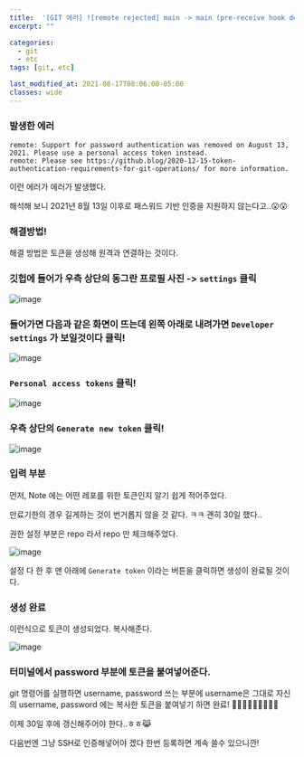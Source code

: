 ```yaml
---
title:  '[GIT 에러] ![remote rejected] main -> main (pre-receive hook declined)'
excerpt: ""

categories:
  - git
  - etc
tags: [git, etc]

last_modified_at: 2021-08-17T08:06:00-05:00
classes: wide
---
```



### 발생한 에러


~~~ linux
remote: Support for password authentication was removed on August 13, 2021. Please use a personal access token instead.
remote: Please see https://github.blog/2020-12-15-token-authentication-requirements-for-git-operations/ for more information.
~~~

이런 에러가 에러가 발생했다.

해석해 보니 2021년 8월 13일 이후로 패스워드 기반 인증을 지원하지 않는다고..😮😮


### 해결방법!

해결 방법은 토큰을 생성해 원격과 연결하는 것이다.

### 깃헙에 들어가 우측 상단의 동그란 프로필 사진 -> `settings` 클릭

![image](https://user-images.githubusercontent.com/53431568/129745492-b413a45d-2e8d-496f-8316-0769eb4dfaeb.png)

### 들어가면 다음과 같은 화면이 뜨는데 왼쪽 아래로 내려가면 `Developer settings` 가 보일것이다 클릭!

![image](https://user-images.githubusercontent.com/53431568/129745746-13919c3e-7410-4975-b93a-998023266aa1.png)


### `Personal access tokens` 클릭!

![image](https://user-images.githubusercontent.com/53431568/129745843-535789f8-2440-4502-bbcc-742710c2dd12.png)


### 우측 상단의 `Generate new token` 클릭!

![image](https://user-images.githubusercontent.com/53431568/129745954-3bd742bb-5295-46d4-9bf1-10a6f7ca13ff.png)


### 입력 부분

먼저, Note 에는 어떤 레포를 위한 토큰인지 알기 쉽게 적어주었다.

만료기한의 경우 길게하는 것이 번거롭지 않을 것 같다. ㅋㅋ 괜히 30일 했다..

권한 설정 부분은 repo 라서 repo 만 체크해주었다.

![image](https://user-images.githubusercontent.com/53431568/129746142-0898a4ea-3615-4b25-aa7e-4502999642b8.png)

설정 다 한 후 맨 아래에 `Generate token` 이라는 버튼을 클릭하면 생성이 완료될 것이다.


### 생성 완료

이런식으로 토큰이 생성되었다. 복사해준다.

![image](https://user-images.githubusercontent.com/53431568/129746618-e3c6f7df-13bb-4098-9f9e-41bbb86ccfbb.png)


### 터미널에서 password 부분에 토큰을 붙여넣어준다.

git 명령어를 실행하면 username, password 쓰는 부분에 username은 그대로 자신의 username, password 에는 복사한 토큰을 붙여넣기 하면 완료! 🙆🏻‍♀️🙆🏻‍♀️🙆🏻‍♀️


이제 30일 후에 갱신해주어야 한다..ㅎㅎ😹

다음번엔 그냥 SSH로 인증해넣어야 겠다 한번 등록하면 계속 쓸수 있으니깐!



